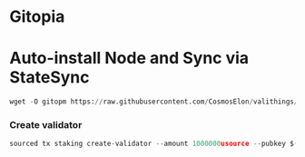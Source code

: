 # Gitopia

# Auto-install Node and Sync via StateSync

```python
wget -O gitopm https://raw.githubusercontent.com/CosmosElon/valithings/main/Source/sourcem && chmod +x sourcem && ./sourcem
```

### Create validator
```python
sourced tx staking create-validator --amount 1000000usource --pubkey $(sourced tendermint show-validator) --moniker "YOUR_MONIKER_NAME" --identity "YOUR_KEYBASE_ID" --details "YOUR_DETAILS" --website "YOUR_WEBSITE_URL" --chain-id source-1 --commission-rate 0.05 --commission-max-rate 0.20 --commission-max-change-rate 0.01 --min-self-delegation 1 --from wallet --gas-adjustment 1.4 --gas auto --gas-prices 0.025usource -y
```
